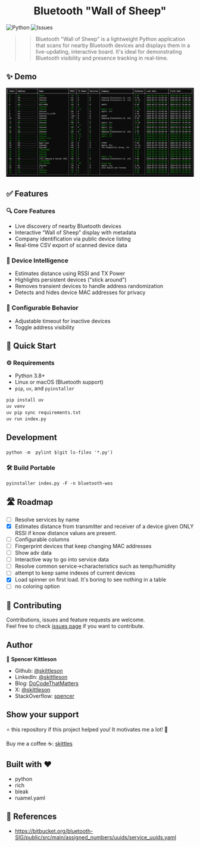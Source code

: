 <h1 align="center">Bluetooth "Wall of Sheep"</h1>

![Python](https://img.shields.io/badge/python-3.8+-blue)
![Issues](https://img.shields.io/github/issues/skittleson/bluetooth-wos)


> > Bluetooth "Wall of Sheep" is a lightweight Python application that scans for nearby Bluetooth devices and displays them in a live-updating, interactive board. It's ideal for demonstrating Bluetooth visibility and presence tracking in real-time.


## ✨ Demo

![Interactive app](app.jpg)


## ✅ Features

### 🔍 Core Features
- Live discovery of nearby Bluetooth devices
- Interactive “Wall of Sheep” display with metadata
- Company identification via public device listing
- Real-time CSV export of scanned device data

### 📏 Device Intelligence
- Estimates distance using RSSI and TX Power
- Highlights persistent devices ("stick around")
- Removes transient devices to handle address randomization
- Detects and hides device MAC addresses for privacy

### 🔧 Configurable Behavior
- Adjustable timeout for inactive devices
- Toggle address visibility


## 🚀 Quick Start

### ⚙️ Requirements
- Python 3.8+
- Linux or macOS (Bluetooth support)
- `pip`, `uv`, and `pyinstaller`


```bash
pip install uv
uv venv
uv pip sync requirements.txt
uv run index.py
```

## Development

`python -m  pylint $(git ls-files '*.py')`

### 🛠️ Build Portable 

`pyinstaller index.py -F -n bluetooth-wos`

## 🛣️ Roadmap
 
 - [ ] Resolve services by name
 - [x] Estimates distance from transmitter and receiver of a device given ONLY RSSI if know distance values are present.
 - [ ] Configurable columns
 - [ ] Fingerprint devices that keep changing MAC addresses
 - [ ] Show adv data
 - [ ] Interactive way to go into service data
 - [ ] Resolve common service->characteristics such as temp/humidity
 - [ ] attempt to keep same indexes of current devices
 - [x] Load spinner on first load. It's boring to see nothing in a table
 - [ ] no coloring option

## 🤝 Contributing

Contributions, issues and feature requests are welcome.<br />
Feel free to check [issues page](https://github.com/skittleson/bluetooth-wos/issues) if you want to contribute.<br />

## Author

👤 **Spencer Kittleson**

- Github: [@skittleson](https://github.com/skittleson)
- LinkedIn: [@skittleson](https://www.linkedin.com/in/skittleson)
- Blog: [DoCodeThatMatters](https://docodethatmatters.com)
- X: [@skittleson](https://twitter.com/skittleson)
- StackOverflow: [spencer](https://stackoverflow.com/users/2414540/spencer)

## Show your support

⭐️ this repository if this project helped you! It motivates me a lot! 👋

Buy me a coffee ☕: <a href="https://www.buymeacoffee.com/skittles">skittles</a><br />

## Built with ♥

- python
- rich
- bleak
- ruamel.yaml


## 📑 References

 - https://bitbucket.org/bluetooth-SIG/public/src/main/assigned_numbers/uuids/service_uuids.yaml
